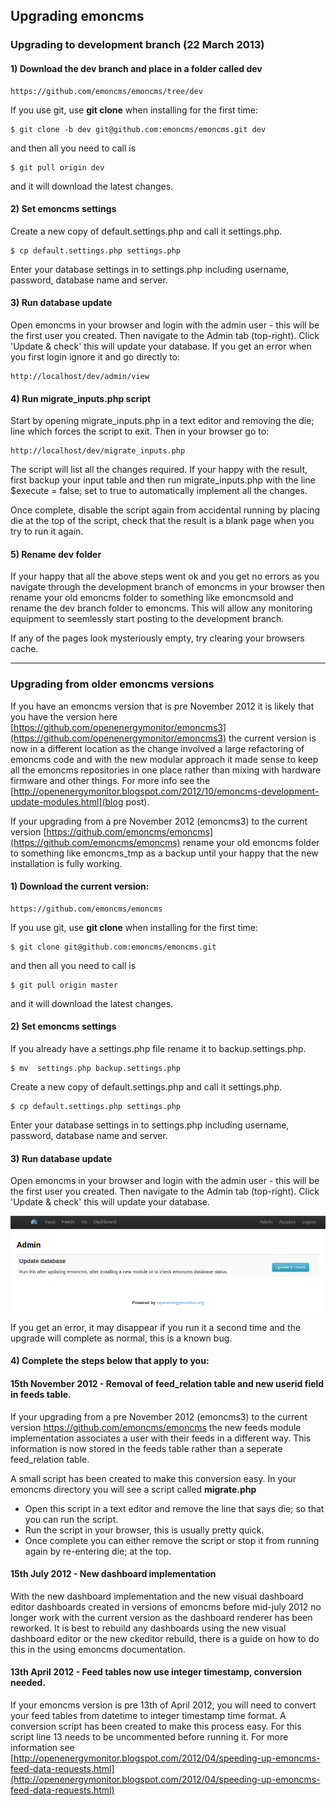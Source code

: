 ## Upgrading emoncms

### Upgrading to development branch (22 March 2013)

#### 1) Download the dev branch and place in a folder called dev

    https://github.com/emoncms/emoncms/tree/dev

If you use git, use **git clone** when installing for the first time:

    $ git clone -b dev git@github.com:emoncms/emoncms.git dev

and then all you need to call is

    $ git pull origin dev 

and it will download the latest changes.

#### 2) Set emoncms settings

Create a new copy of default.settings.php and call it settings.php.

    $ cp default.settings.php settings.php

Enter your database settings in to settings.php including username, password, database name and server.

#### 3) Run database update 

Open emoncms in your browser and login with the admin user - this will be the first user you created. Then navigate to the Admin tab (top-right). Click 'Update & check' this will update your database. If you get an error when you first login ignore it and go directly to:

    http://localhost/dev/admin/view

#### 4) Run migrate_inputs.php script

Start by opening migrate_inputs.php in a text editor and removing the die; line which forces the script to exit. Then in your browser go to:

    http://localhost/dev/migrate_inputs.php

The script will list all the changes required. If your happy with the result, first backup your input table and then run migrate_inputs.php with the line $execute = false; set to true to automatically implement all the changes.

Once complete, disable the script again from accidental running by placing die at the top of the script, check that the result is a blank page when you try to run it again.

#### 5) Rename dev folder

If your happy that all the above steps went ok and you get no errors as you navigate through the development branch of emoncms in your browser then rename your old emoncms folder to something like emoncmsold and rename the dev branch folder to emoncms. This will allow any monitoring equipment to seemlessly start posting to the development branch.

If any of the pages look mysteriously empty, try clearing your browsers cache.

---

### Upgrading from older emoncms versions

If you have an emoncms version that is pre November 2012 it is likely that you have the version here [https://github.com/openenergymonitor/emoncms3](https://github.com/openenergymonitor/emoncms3) the current version is now in a different location as the change involved a large refactoring of emoncms code and with the new modular approach it made sense to keep all the emoncms repositories in one place rather than mixing with hardware firmware and other things. For more info see the [http://openenergymonitor.blogspot.com/2012/10/emoncms-development-update-modules.html](blog post).

If your upgrading from a pre November 2012 (emoncms3) to the current version [https://github.com/emoncms/emoncms](https://github.com/emoncms/emoncms) rename your old emoncms folder to something like emoncms_tmp as a backup until your happy that the new installation is fully working.

#### 1) Download the current version:

    https://github.com/emoncms/emoncms

If you use git, use **git clone** when installing for the first time:

    $ git clone git@github.com:emoncms/emoncms.git

and then all you need to call is

    $ git pull origin master 

and it will download the latest changes.

#### 2) Set emoncms settings

If you already have a settings.php file rename it to backup.settings.php.

    $ mv  settings.php backup.settings.php

Create a new copy of default.settings.php and call it settings.php.

    $ cp default.settings.php settings.php

Enter your database settings in to settings.php including username, password, database name and server.

#### 3) Run database update 

Open emoncms in your browser and login with the admin user - this will be the first user you created. Then navigate to the Admin tab (top-right). Click 'Update & check' this will update your database.

![db upgrade check](files/dbupdatecheck.png)

If you get an error, it may disappear if you run it a second time and the upgrade will complete as normal, this is a known bug.

#### 4) Complete the steps below that apply to you:

#### 15th November 2012 - Removal of feed_relation table and new userid field in feeds table.

If your upgrading from a pre November 2012 (emoncms3) to the current version https://github.com/emoncms/emoncms the new feeds module implementation associates a user with their feeds in a different way. This information is now stored in the feeds table rather than a seperate feed_relation table.

A small script has been created to make this conversion easy. In your emoncms directory you will see a script called **migrate.php** 

- Open this script in a text editor and remove the line that says die; so that you can run the script.
- Run the script in your browser, this is usually pretty quick.
- Once complete you can either remove the script or stop it from running again by re-entering die; at the top.

#### 15th July 2012 - New dashboard implementation

With the new dashboard implementation and the new visual dashboard editor dashboards created in versions of emoncms before mid-july 2012 no longer work with the current version as the dashboard renderer has been reworked. It is best to rebuild any dashboards using the new visual dashboard editor or the new ckeditor rebuild, there is a guide on how to do this in the using emoncms documentation.

#### 13th April 2012 - Feed tables now use integer timestamp, conversion needed.

If your emoncms version is pre 13th of April 2012, you will need to convert your feed tables from datetime to integer timestamp time format. A conversion script has been created to make this process easy. For this script line 13 needs to be uncommented before running it. For more information see [http://openenergymonitor.blogspot.com/2012/04/speeding-up-emoncms-feed-data-requests.html](http://openenergymonitor.blogspot.com/2012/04/speeding-up-emoncms-feed-data-requests.html)
